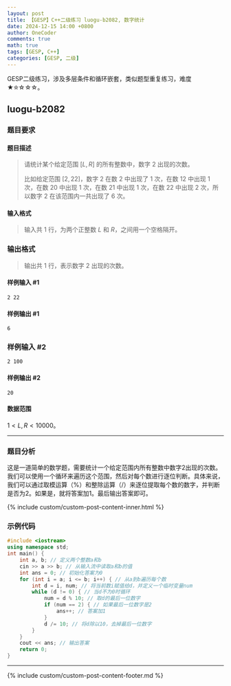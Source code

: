 ```yaml
---
layout: post
title: 【GESP】C++二级练习 luogu-b2082, 数字统计
date: 2024-12-15 14:00 +0800
author: OneCoder
comments: true
math: true
tags: [GESP, C++]
categories: [GESP, 二级]
---
```

GESP二级练习，涉及多层条件和循环嵌套，类似题型重复练习，难度★✮☆☆☆。

<!--more-->

## luogu-b2082

### 题目要求

#### 题目描述

>请统计某个给定范围 $[L,R]$ 的所有整数中，数字 $2$ 出现的次数。
>
>比如给定范围 $[2,22]$，数字 $2$ 在数 $2$ 中出现了 $1$ 次，在数 $12$ 中出现 $1$ 次，在数 $20$ 中出现 $1$ 次，在数 $21$ 中出现 $1$ 次，在数 $22$ 中出现 $2$ 次，所以数字 $2$ 在该范围内一共出现了 $6$ 次。

#### 输入格式

>输入共 $1$ 行，为两个正整数 $L$ 和 $R$，之间用一个空格隔开。

### 输出格式

>输出共 $1$ 行，表示数字 $2$ 出现的次数。

#### 样例输入 #1

```console
2 22
```

#### 样例输出 #1

```console
6
```

### 样例输入 #2

```console
2 100
```

#### 样例输出 #2

```console
20
```

#### 数据范围

$1<L,R<10000$。

---

### 题目分析

这是一道简单的数学题，需要统计一个给定范围内所有整数中数字2出现的次数。我们可以使用一个循环来遍历这个范围，然后对每个数进行逐位判断。具体来说，我们可以通过取模运算（%）和整除运算（/）来逐位提取每个数的数字，并判断是否为2。如果是，就将答案加1。最后输出答案即可。

{% include custom/custom-post-content-inner.html %}

### 示例代码

```cpp
#include <iostream>
using namespace std;
int main() {
    int a, b; // 定义两个整数a和b
    cin >> a >> b; // 从输入流中读取a和b的值
    int ans = 0; // 初始化答案为0
    for (int i = a; i <= b; i++) { // 从a到b遍历每个数
        int d = i, num; // 将当前数i赋值给d，并定义一个临时变量num
        while (d != 0) { // 当d不为0时循环
            num = d % 10; // 取d的最后一位数字
            if (num == 2) { // 如果最后一位数字是2
                ans++; // 答案加1
            }
            d /= 10; // 将d除以10，去掉最后一位数字
        }
    }
    cout << ans; // 输出答案
    return 0;
}
```

---

{% include custom/custom-post-content-footer.md %}

